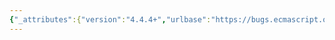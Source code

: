 ```yaml
---
{"_attributes":{"version":"4.4.4+","urlbase":"https://bugs.ecmascript.org/","maintainer":"dherman@mozilla.com"},"bug":{"bug_id":3433,"creation_ts":"2014-12-10 07:13:00 -0800","short_desc":"Are %TypedArray% objects supposed to be Concat-Spreadable?","delta_ts":"2014-12-12 09:31:27 -0800","product":"Draft for 6th Edition","component":"technical issue","version":"Rev 28: October 14, 2014 Draft","rep_platform":"All","op_sys":"All","bug_status":"RESOLVED","resolution":"INVALID","priority":"Normal","bug_severity":"enhancement","everconfirmed":true,"reporter":{"uid":"caitpotter88","name":"Caitlin Potter [:caitp]"},"assigned_to":{"uid":"allen","name":"Allen Wirfs-Brock"},"cc":"caitpotter88","long_desc":[{"commentid":10982,"comment_count":0,"who":{"uid":"caitpotter88","name":"Caitlin Potter [:caitp]"},"bug_when":"2014-12-10 07:13:24 -0800","thetext":"They aren't exotic Array objects, and they don't seem to have @@isConcatSpreadable symbols in their prototypes or instances --- should they?"},{"commentid":10985,"comment_count":1,"who":{"uid":"allen","name":"Allen Wirfs-Brock"},"bug_when":"2014-12-10 09:14:57 -0800","thetext":"No, that would be incompatible with legacy browser implementations of Typed Arrays."}]}}
---
```

